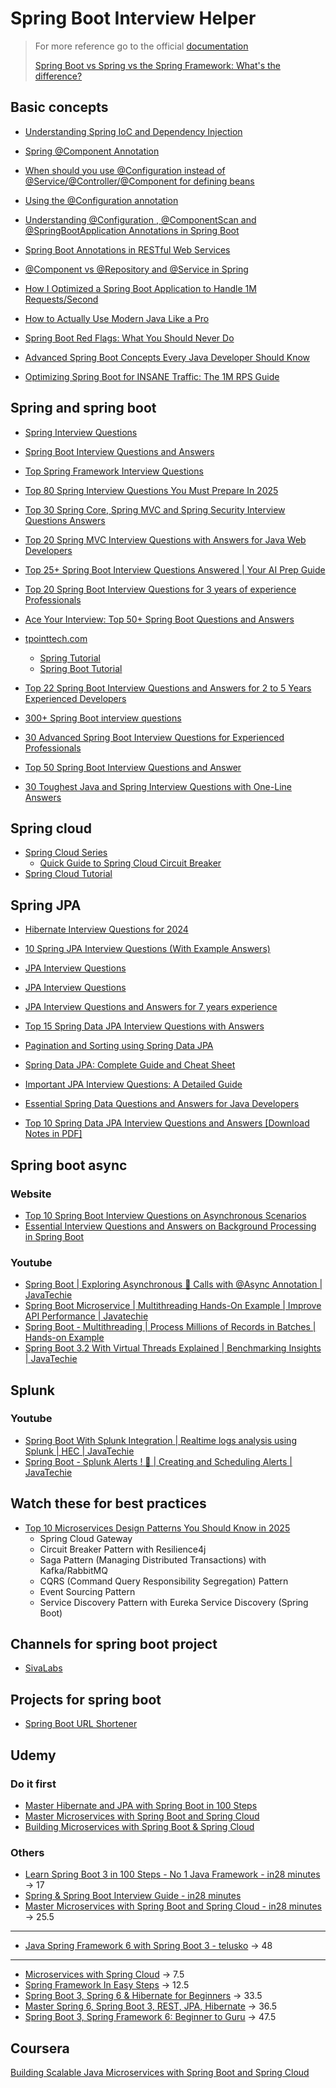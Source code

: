 
# Spring Boot Interview Helper

> For more reference go to the official [documentation](https://spring.io/)
> 
> [Spring Boot vs Spring vs the Spring Framework: What's the difference?](https://www.youtube.com/watch?v=S2xyFQlpzIY)

## Basic concepts

- [Understanding Spring IoC and Dependency Injection](https://medium.com/@satyendra.jaiswal/understanding-spring-ioc-and-dependency-injection-97f18cb0c617)
- [Spring @Component Annotation](https://www.baeldung.com/spring-component-annotation)
- [When should you use @Configuration instead of @Service/@Controller/@Component for defining beans](https://stackoverflow.com/questions/67691575/when-should-you-use-configuration-instead-of-service-controller-component-fo)
- [Using the @Configuration annotation](https://docs.spring.io/spring-framework/reference/core/beans/java/configuration-annotation.html)
- [Understanding @Configuration , @ComponentScan and @SpringBootApplication Annotations in Spring Boot](https://medium.com/@satyendra.jaiswal/understanding-configuration-componentscan-and-springbootapplication-annotations-in-spring-boot-d70a1320dcd0)
- [Spring Boot Annotations in RESTful Web Services](https://medium.com/@satyendra.jaiswal/spring-boot-annotations-in-restful-web-services-57cfde61c150)
- [@Component vs @Repository and @Service in Spring](https://www.baeldung.com/spring-component-repository-service)


- [How I Optimized a Spring Boot Application to Handle 1M Requests/Second](https://blog.stackademic.com/how-i-optimized-a-spring-boot-application-to-handle-1m-requests-second-0cbb2f2823ed)
- [How to Actually Use Modern Java Like a Pro](https://medium.com/javaguides/how-to-actually-use-modern-java-like-a-pro-cbc5aa1646e9)
- [Spring Boot Red Flags: What You Should Never Do](https://blog.devgenius.io/spring-boot-best-practices-what-not-to-do-in-your-applications-f2f54332f547)
- [Advanced Spring Boot Concepts Every Java Developer Should Know](https://medium.com/@mohitbajaj1995/advanced-spring-boot-concepts-every-java-developer-should-know-511b054a46cc)
- [Optimizing Spring Boot for INSANE Traffic: The 1M RPS Guide](https://medium.com/@kanishksinghpujari/optimizing-spring-boot-for-insane-traffic-the-1m-rps-guide-8b2a54cd711d)





## Spring and spring boot

- [Spring Interview Questions](https://www.interviewbit.com/spring-interview-questions/)
- [Spring Boot Interview Questions and Answers](https://www.geeksforgeeks.org/spring-boot-interview-questions-and-answers/)
- [Top Spring Framework Interview Questions](https://www.baeldung.com/spring-interview-questions)
- [Top 80 Spring Interview Questions You Must Prepare In 2025](https://www.edureka.co/blog/interview-questions/spring-interview-questions/)
- [Top 30 Spring Core, Spring MVC and Spring Security Interview Questions Answers](https://www.java67.com/2012/08/spring-interview-questions-answers.html#)
- [Top 20 Spring MVC Interview Questions with Answers for Java Web Developers](https://javarevisited.blogspot.com/2018/11/top-20-spring-mvc-interview-questions-answers-for-java-developers.html#)
- [Top 25+ Spring Boot Interview Questions Answered | Your AI Prep Guide](https://workik.com/top-spring-boot-interview-question-and-answers-using-ai)
- [Top 20 Spring Boot Interview Questions for 3 years of experience Professionals](https://www.codingshuttle.com/blogs/op-20-spring-boot-interview-questions-for-3-years-of-experience-professionals/)
- [Ace Your Interview: Top 50+ Spring Boot Questions and Answers](https://www.guvi.in/blog/spring-boot-questions-and-answers/)
- [tpointtech.com](https://www.tpointtech.com/)
    - [Spring Tutorial](https://www.tpointtech.com/spring-tutorial)
    - [Spring Boot Tutorial](https://www.tpointtech.com/spring-boot-tutorial)
- [Top 22 Spring Boot Interview Questions and Answers for 2 to 5 Years Experienced Developers](https://medium.com/javarevisited/top-22-spring-boot-interview-questions-and-answers-for-2-to-5-years-experienced-developers-38637a36629d)

- [300+ Spring Boot interview questions](https://codefarm0.medium.com/300-spring-boot-interview-questions-43393e1c2bef)
- [30 Advanced Spring Boot Interview Questions for Experienced Professionals](https://medium.com/@sharmapraveen91/30-advanced-spring-boot-interview-questions-for-experienced-professionals-3574173472c1)
- [Top 50 Spring Boot Interview Questions and Answer](https://medium.com/@scholarhatblogs/top-50-spring-boot-interview-questions-and-answer-2043d452d213)
- [30 Toughest Java and Spring Interview Questions with One-Line Answers](https://rishi-preetham.medium.com/30-toughest-java-and-spring-interview-questions-with-one-line-answers-7513404612f3)


## Spring cloud

- [Spring Cloud Series](https://www.baeldung.com/spring-cloud-series)
    - [Quick Guide to Spring Cloud Circuit Breaker](https://www.baeldung.com/spring-cloud-circuit-breaker)
- [Spring Cloud Tutorial](https://www.tpointtech.com/spring-cloud)


## Spring JPA

- [Hibernate Interview Questions for 2024](https://www.geeksforgeeks.org/hibernate-interview-questions/)
- [10 Spring JPA Interview Questions (With Example Answers)](https://in.indeed.com/career-advice/interviewing/spring-jpa-interview-questions)
- [JPA Interview Questions](https://www.interviewbit.com/jpa-interview-questions/)
- [JPA Interview Questions](https://www.naukri.com/code360/library/jpa-interview-questions)
- [JPA Interview Questions and Answers for 7 years experience](https://hellointern.in/blog/jpa-interview-questions-and-answers-for-7-years-experience-87445)
- [Top 15 Spring Data JPA Interview Questions with Answers](https://www.java67.com/2021/01/spring-data-jpa-interview-questions-answers-java.html#google_vignette)
- [Pagination and Sorting using Spring Data JPA](https://www.baeldung.com/spring-data-jpa-pagination-sorting)


- [Spring Data JPA: Complete Guide and Cheat Sheet](https://medium.com/javarevisited/spring-data-jpa-complete-guide-and-cheat-sheet-c8138577b71a)
- [Important JPA Interview Questions: A Detailed Guide](https://medium.com/@pratik.941/important-jpa-interview-questions-a-detailed-guide-5c1405e0927b)
- [Essential Spring Data Questions and Answers for Java Developers](https://medium.com/@psdevraye/essential-spring-data-questions-and-answers-for-java-developers-88646a22b0d6)
- [Top 10 Spring Data JPA Interview Questions and Answers [Download Notes in PDF]](https://medium.com/javaguides/top-10-spring-data-jpa-interview-questions-and-answers-63f914f3b69d)





## Spring boot async

### Website

- [Top 10 Spring Boot Interview Questions on Asynchronous Scenarios](https://rathod-ajay.medium.com/top-10-spring-boot-interview-questions-on-asynchronous-scenarios-e334fd1e3b9c)
- [Essential Interview Questions and Answers on Background Processing in Spring Boot](https://medium.com/@psdevraye/essential-interview-questions-and-answers-on-background-processing-in-spring-boot-1a2f7e489eeb)



### Youtube

- [Spring Boot | Exploring Asynchronous 🚀 Calls with @Async Annotation | JavaTechie](https://www.youtube.com/watch?v=R_gejlOXR7g)
- [Spring Boot Microservice | Multithreading Hands-On Example | Improve API Performance | Javatechie](https://www.youtube.com/watch?v=gMmN7wZZezI)
- [Spring Boot - Multithreading | Process Millions of Records in Batches | Hands-on Example](https://www.youtube.com/watch?v=qaSBljS6SZk)
- [Spring Boot 3.2 With Virtual Threads Explained | Benchmarking Insights | JavaTechie](https://www.youtube.com/watch?v=9dUPPHREF7w)



## Splunk

### Youtube

- [Spring Boot With Splunk Integration | Realtime logs analysis using Splunk | HEC | JavaTechie](https://www.youtube.com/watch?v=VO20SgiTTOU)
- [Spring Boot - Splunk Alerts ! 🚨 | Creating and Scheduling Alerts | JavaTechie](https://www.youtube.com/watch?v=eCAabhr5UNA)


## Watch these for best practices

- [Top 10 Microservices Design Patterns You Should Know in 2025](https://medium.com/javarevisited/top-10-microservices-design-patterns-you-should-know-in-2025-9f3438e91ac6)
    - Spring Cloud Gateway
    - Circuit Breaker Pattern with Resilience4j
    - Saga Pattern (Managing Distributed Transactions) with Kafka/RabbitMQ
    - CQRS (Command Query Responsibility Segregation) Pattern
    - Event Sourcing Pattern
    - Service Discovery Pattern with Eureka Service Discovery (Spring Boot)



## Channels for spring boot project

- [SivaLabs](https://www.youtube.com/@sivalabs)


## Projects for spring boot

- [Spring Boot URL Shortener](https://github.com/sivaprasadreddy/spring-boot-url-shortener)



## Udemy

### Do it first

- [Master Hibernate and JPA with Spring Boot in 100 Steps](https://udemy.com/course/hibernate-jpa-tutorial-for-beginners-in-100-steps/)
- [Master Microservices with Spring Boot and Spring Cloud](https://udemy.com/course/microservices-with-spring-boot-and-spring-cloud/)
- [Building Microservices with Spring Boot & Spring Cloud](https://udemy.com/course/building-microservices-with-spring-boot-and-spring-cloud/)


### Others

- [Learn Spring Boot 3 in 100 Steps - No 1 Java Framework - in28 minutes](https://www.udemy.com/course/spring-boot-tutorial-for-beginners) -> 17
- [Spring & Spring Boot Interview Guide - in28 minutes](https://www.udemy.com/course/spring-interview-questions-and-answers)
- [Master Microservices with Spring Boot and Spring Cloud - in28 minutes](https://www.udemy.com/course/microservices-with-spring-boot-and-spring-cloud) -> 25.5
-----------------------------------------------------------------------------------------------------------
- [Java Spring Framework 6 with Spring Boot 3 - telusko](https://www.udemy.com/course/spring-5-with-spring-boot-2) -> 48
-----------------------------------------------------------------------------------------------------------
- [Microservices with Spring Cloud](https://www.udemy.com/course/microservices-with-spring-cloud) -> 7.5
- [Spring Framework In Easy Steps](https://www.udemy.com/course/springframeworkineasysteps) -> 12.5
- [Spring Boot 3, Spring 6 & Hibernate for Beginners](https://www.udemy.com/course/spring-hibernate-tutorial) -> 33.5
- [Master Spring 6, Spring Boot 3, REST, JPA, Hibernate](https://www.udemy.com/course/spring-springboot-jpa-hibernate-zero-to-master) -> 36.5
- [Spring Boot 3, Spring Framework 6: Beginner to Guru](https://www.udemy.com/course/spring-framework-6-beginner-to-guru) -> 47.5





## Coursera
[Building Scalable Java Microservices with Spring Boot and Spring Cloud](https://www.coursera.org/learn/google-cloud-java-spring)






